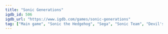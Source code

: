```yaml
---
title: "Sonic Generations"
igdb_id: 506
igdb_url: "https://www.igdb.com/games/sonic-generations"
tag: ["Main game", "Sonic the Hedgehog", "Sega", "Sonic Team", "Devil's Details", "Platform", "Adventure", "Single player", "Third person", "Side view", "Action", "Kids"]
---
```

